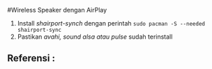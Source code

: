 #Wireless Speaker dengan AirPlay

1. Install *shairport-synch* dengan perintah `sudo pacman -S --needed shairport-sync`
2. Pastikan *avahi, sound alsa atau pulse* sudah terinstall


Referensi :
- 
